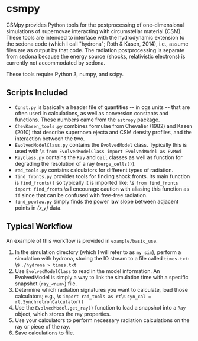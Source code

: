 # csmpy
CSMpy provides Python tools for the postprocessing of one-dimensional 
simulations of supernovae interacting with circumstellar material (CSM). 
These tools are intended to interface with the hydrodynamic 
extension to the sedona code (which I call "hydrona"; Roth & Kasen, 2014), 
i.e., assume files are as output by that code.
The radiation postprocessing is separate from sedona because the energy source 
(shocks, relativistic electrons) is currently not accommodated by sedona. 

These tools require Python 3, numpy, and scipy.

## Scripts Included

* `Const.py` is basically a header file of quantities -- in cgs units -- that
  are often used in calculations, as well as conversion constants and functions.
  These numbers came from the `astropy` package.
* `ChevKasen_tools.py` combines formulae from Chevalier (1982) and Kasen (2010) that 
  describe supernova ejecta and CSM density profiles, and the interaction between the two. 
* `EvolvedModelClass.py` contains the `EvolvedModel` class. Typically this is 
  used with \s
  `from EvolvedModelClass import EvolvedModel as EvMod`
* `RayClass.py` contains the `Ray` and `Cell` classes as well as function for 
  degrading the resolution of a ray (`merge_cells()`). 
* `rad_tools.py` contains calculators for different types of radiation. 
* `find_fronts.py` provides tools for finding shock fronts. Its main function is
  `find_fronts()` so typically it is imported like: \s
  `from find_fronts import find_fronts` \s
  I encourage caution with aliasing this function as `ff` since that can be
  confused with free-free radiation.
* `find_powlaw.py` simply finds the power law slope between adjacent points
  in _(x,y)_ data.


## Typical Workflow
An example of this workflow is provided in `example/basic_use`.

1. In the simulation directory (which I will refer to as `my_sim`), 
   perform a simulation with hydrona, storing the IO stream to a file 
   called `times.txt`: \s
   `./hydrona > times.txt`
2. Use `EvolvedModelClass` to read in the model information. An EvolvedModel
   is simply a way to link the simulation time with a specific snapshot (`ray_<num>`)
   file.
3. Determine which radiation signatures you want to calculate, load those calculators;
   e.g., \s
   `import rad_tools as rt`\s
   `syn_cal = rt.SynchrotronCalculator()`
4. Use the `EvolvedModel.get_ray()` function to load a snapshot into a `Ray` object,
   which stores the ray properties.
5. Use your calculators to perform necessary radiation calculations on the ray or 
   piece of the ray. 
6. Save calculations to file.
